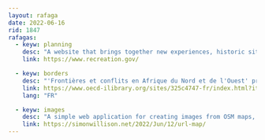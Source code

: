 ```yaml
---
layout: rafaga
date: 2022-06-16
rid: 1847
rafagas:
  - keyw: planning
    desc: "A website that brings together new experiences, historic sites, and outdoor getaways to help plan your trip to the U.S. with more than 4,200 facilities and 113,000 individual locations nationwide"
    link: https://www.recreation.gov/

  - keyw: borders
    desc: "'Frontières et conflits en Afrique du Nord et de l'Ouest' proposes quantitative and qualitative territorialized analyzes that decipher how borders contribute to shaping patterns of political violence"
    link: https://www.oecd-ilibrary.org/sites/325c4747-fr/index.html?itemId=/content/publication/325c4747-fr
    lang: "FR"

  - keyw: images
    desc: "A simple web application for creating images from OSM maps, with every conceivable option defined as URL parameters"
    link: https://simonwillison.net/2022/Jun/12/url-map/
---
```

